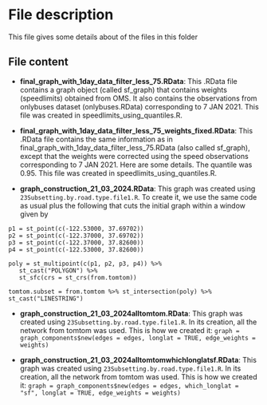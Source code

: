 # File description
This file gives some details about of the files in this folder

## File content

- **final_graph_with_1day_data_filter_less_75.RData**:
  This .RData file contains a graph object (called sf_graph) that contains weights (speedlimits) obtained from OMS. It also contains the observations from onlybuses dataset (onlybuses.RData) corresponding to 7 JAN 2021. This file was created in speedlimits_using_quantiles.R. 

- **final_graph_with_1day_data_filter_less_75_weights_fixed.RData**:
  This .RData file contains the same information as in final_graph_with_1day_data_filter_less_75.RData (also called sf_graph), except that the weights were corrected using the speed observations corresponding to 7 JAN 2021. Here are some details. The quantile was 0.95. This file was created in speedlimits_using_quantiles.R.

- **graph_construction_21_03_2024.RData**:
  This graph was created using `23Subsetting.by.road.type.file1.R`. To create it, we use the same code as usual plus the following that cuts the initial graph within a window given by

```
p1 = st_point(c(-122.53000, 37.69702))
p2 = st_point(c(-122.37000, 37.69702))
p3 = st_point(c(-122.37000, 37.82600))
p4 = st_point(c(-122.53000, 37.82600))

poly = st_multipoint(c(p1, p2, p3, p4)) %>%
   st_cast("POLYGON") %>%
   st_sfc(crs = st_crs(from.tomtom))
 
tomtom.subset = from.tomtom %>% st_intersection(poly) %>% st_cast("LINESTRING")
```

- **graph_construction_21_03_2024alltomtom.RData**:
  This graph was created using `23Subsetting.by.road.type.file1.R`. In its creation, all the network from tomtom was used. This is how we created it: `graph = graph_components$new(edges = edges, longlat = TRUE, edge_weights = weights)`

- **graph_construction_21_03_2024alltomtomwhichlonglatsf.RData**:
  This graph was created using `23Subsetting.by.road.type.file1.R`. In its creation, all the network from tomtom was used. This is how we created it: `graph = graph_components$new(edges = edges, which_longlat = "sf", longlat = TRUE, edge_weights = weights)`